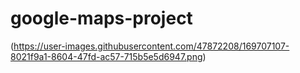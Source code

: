 # google-maps-project
(https://user-images.githubusercontent.com/47872208/169707107-8021f9a1-8604-47fd-ac57-715b5e5d6947.png)
